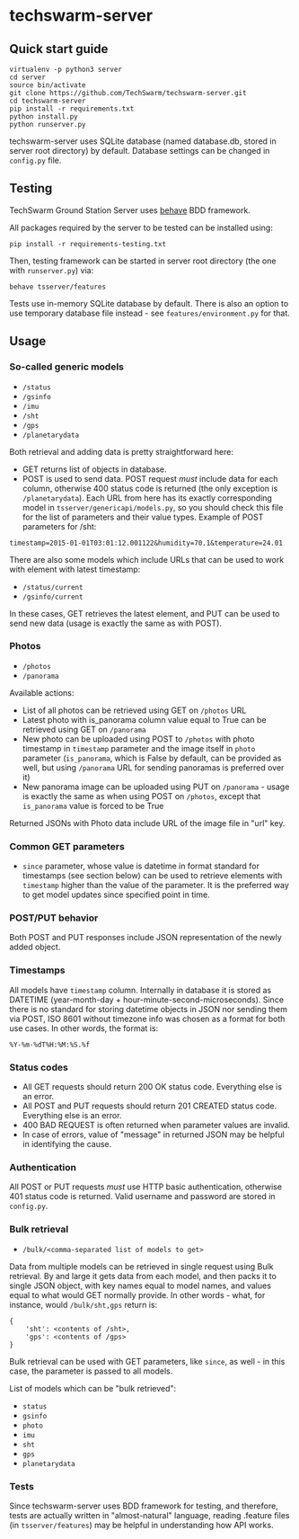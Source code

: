 # techswarm-server

## Quick start guide
```
virtualenv -p python3 server
cd server
source bin/activate
git clone https://github.com/TechSwarm/techswarm-server.git
cd techswarm-server
pip install -r requirements.txt
python install.py
python runserver.py
```
techswarm-server uses SQLite database (named database.db, stored in server root
directory) by default. Database settings can be changed in `config.py` file.

## Testing
TechSwarm Ground Station Server uses [behave](http://pythonhosted.org/behave/)
BDD framework.

All packages required by the server to be tested can be installed using:

```
pip install -r requirements-testing.txt
```

Then, testing framework can be started in server root directory (the one with
`runserver.py`) via:

```
behave tsserver/features
```

Tests use in-memory SQLite database by default. There is also an option to use
temporary database file instead - see `features/environment.py` for that.

## Usage
### So-called generic models
* `/status`
* `/gsinfo`
* `/imu`
* `/sht`
* `/gps`
* `/planetarydata`

Both retrieval and adding data is pretty straightforward here:

* GET returns list of objects in database.
* POST is used to send data. POST request *must* include data for each 
  column, otherwise 400 status code is returned (the only exception is 
  `/planetarydata`). Each URL from here has its exactly corresponding model in 
  `tsserver/genericapi/models.py`, so you should check this file for the list 
  of parameters and their value types. Example of POST parameters for /sht:
  
`timestamp=2015-01-01T03:01:12.001122&humidity=70.1&temperature=24.01`

There are also some models which include URLs that can be used to work with 
element with latest timestamp:

* `/status/current`
* `/gsinfo/current`

In these cases, GET retrieves the latest element, and PUT can be used to send
new data (usage is exactly the same as with POST).

### Photos
* `/photos`
* `/panorama`

Available actions:

* List of all photos can be retrieved using GET on `/photos` URL
* Latest photo with is_panorama column value equal to True can be retrieved 
  using GET on `/panorama`
* New photo can be uploaded using POST to `/photos` with photo timestamp in 
  `timestamp` parameter and the image itself in `photo` parameter
  (`is_panorama`, which is False by default, can be provided as well, but using
  `/panorama` URL for sending panoramas is preferred over it)
* New panorama image can be uploaded using PUT on `/panorama` - usage is 
  exactly the same as when using POST on `/photos`, except that `is_panorama` 
  value is forced to be True

Returned JSONs with Photo data include URL of the image file in "url" key.

### Common GET parameters
* `since` parameter, whose value is datetime in format standard for 
  timestamps (see section below) can be used to retrieve elements with 
  `timestamp` higher than the value of the parameter. It is the preferred way
   to get model updates since specified point in time.

### POST/PUT behavior
Both POST and PUT responses include JSON representation of the newly added 
object.

### Timestamps
All models have `timestamp` column. Internally in database it is stored as 
DATETIME (year-month-day + hour-minute-second-microseconds). Since there is 
no standard for storing datetime objects in JSON nor sending them via POST, 
ISO 8601 without timezone info was chosen as a format for both use cases. In 
other words, the format is:

`%Y-%m-%dT%H:%M:%S.%f`

### Status codes
* All GET requests should return 200 OK status code. Everything else is an 
  error. 
* All POST and PUT requests should return 201 CREATED status code. Everything
  else is an error.
* 400 BAD REQUEST is often returned when parameter values are invalid.
* In case of errors, value of "message" in returned JSON may be helpful in 
  identifying the cause.

### Authentication
All POST or PUT requests *must* use HTTP basic authentication, otherwise 401 
status code is returned. Valid username and password are stored in `config.py`.

### Bulk retrieval
* `/bulk/<comma-separated list of models to get>`

Data from multiple models can be retrieved in single request using Bulk
retrieval. By and large it gets data from each model, and then packs it to 
single JSON object, with key names equal to model names, and values equal to 
what would GET normally provide. In other words - what, for instance, would 
`/bulk/sht,gps` return is:

```
{
    'sht': <contents of /sht>,
    'gps': <contents of /gps>
}
```

Bulk retrieval can be used with GET parameters, like `since`, as well - in this 
case, the parameter is passed to all models.

List of models which can be "bulk retrieved":

* `status`
* `gsinfo`
* `photo`
* `imu`
* `sht`
* `gps`
* `planetarydata`

### Tests
Since techswarm-server uses BDD framework for testing, and therefore, 
tests are actually written in "almost-natural" language, reading .feature files
(in `tsserver/features`) may be helpful in understanding how API works.
